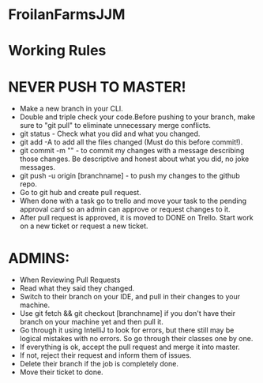 # FroilanFarmsJJM
# Working Rules
# NEVER PUSH TO MASTER!
- Make a new branch in your CLI.
- Double and triple check your code.Before pushing to your branch, make sure to "git pull" to eliminate unnecessary merge conflicts.
- git status - Check what you did and what you changed.
- git add -A to add all the files changed (Must do this before commit!).
- git commit -m "" - to commit my changes with a message describing those changes. Be descriptive and honest about what you did, no joke messages.
- git push -u origin [branchname] - to push my changes to the github repo.
- Go to git hub and create pull request.
- When done with a task go to trello and move your task to the pending approval card so an admin can approve or request changes to it.
- After pull request is approved, it is moved to DONE on Trello. Start work on a new ticket or request a new ticket.

# ADMINS:
- When Reviewing Pull Requests
- Read what they said they changed.
- Switch to their branch on your IDE, and pull in their changes to your machine. 
- Use git fetch && git checkout [branchname] if you don't have their branch on your machine yet and then pull it.
- Go through it using IntelliJ to look for errors, but there still may be logical mistakes with no errors. So go through their classes one by one.
- If everything is ok, accept the pull request and merge it into master.
- If not, reject their request and inform them of issues.
- Delete their branch if the job is completely done.
- Move their ticket to done.
